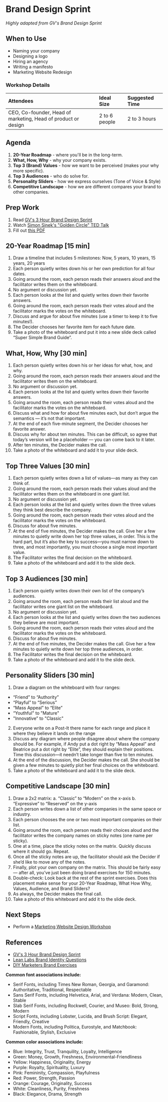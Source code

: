 # Brand Design Sprint

*Highly adapted from GV's Brand Design Sprint*

## When to Use
- Naming your company
- Designing a logo
- Hiring an agency
- Writing a manifesto
- Marketing Website Redesign

### Workshop Details
| Attendees | Ideal Size | Suggested Time |
| :--- | :--- | :--- |
| CEO, Co-founder, Head of marketing, Head of product or design | 2 to 6 people | 2 to 3 hours |

## Agenda
1. **20-Year Roadmap** - where you'll be in the long-term.
2. **What, How, Why** - why your company exists.
3. **Top 3 (Brand) Values** - how we want to be perceived (makes your why more specific).
4. **Top 3 Audiences** - who do solve for.
5. **Personality Sliders** - how we express ourselves (Tone of Voice & Style)
6. **Competitive Landscape** - how we are different compares your brand to other companies.

## Prep Work
1. Read [GV's 3 Hour Brand Design Sprint](https://library.gv.com/the-three-hour-brand-sprint-3ccabf4b768a)
2. Watch [Simon Sinek's "Golden Circle" TED Talk](https://www.ted.com/talks/simon_sinek_how_great_leaders_inspire_action)
3. Fill out [this PDF](GV-brand-exercises.pdf)

## 20-Year Roadmap [15 min]
1. Draw a timeline that includes 5 milestones: Now, 5 years, 10 years, 15 years, 20 years
2. Each person quietly writes down his or her own prediction for all four dates.
3. Going around the room, each person reads their answers aloud and the facilitator writes them on the whiteboard.
4. No argument or discussion yet.
5. Each person looks at the list and quietly writes down their favorite answers.
6. Going around the room, each person reads their votes aloud and the facilitator marks the votes on the whiteboard.
7. Discuss and argue for about five minutes (use a timer to keep it to five minutes!).
8. The Decider chooses her favorite item for each future date.
9. Take a photo of the whiteboard and put it into a new slide deck called “Super Simple Brand Guide”.

## What, How, Why [30 min]
1. Each person quietly writes down his or her ideas for what, how, and why.
2. Going around the room, each person reads their answers aloud and the facilitator writes them on the whiteboard.
3. No argument or discussion yet.
4. Each person looks at the list and quietly writes down their favorite answers.
5. Going around the room, each person reads their votes aloud and the facilitator marks the votes on the whiteboard.
6. Discuss what and how for about five minutes each, but don’t argue the semantics — it’s not that important.
7. At the end of each five-minute segment, the Decider chooses her favorite answer.
8.  Discuss why for about ten minutes. This can be difficult, so agree that today’s version will be a placeholder — you can come back to it later.
9.  After ten minutes, the Decider makes the call.
10. Take a photo of the whiteboard and add it to your slide deck.

## Top Three Values [30 min]
1. Each person quietly writes down a list of values—as many as they can think of.
2. Going around the room, each person reads their values aloud and the facilitator writes them on the whiteboard in one giant list.
3. No argument or discussion yet.
4. Each person looks at the list and quietly writes down the three values they think best describe the company.
5. Going around the room, each person reads their votes aloud and the facilitator marks the votes on the whiteboard.
6. Discuss for about five minutes.
7. At the end of five minutes, the Decider makes the call. Give her a few minutes to quietly write down her top three values, in order. This is the hard part, but it’s also the key to success—you must narrow down to three, and most importantly, you must choose a single most important value.
8. The Facilitator writes the final decision on the whiteboard.
9. Take a photo of the whiteboard and add it to the slide deck.

## Top 3 Audiences [30 min]
1. Each person quietly writes down their own list of the company’s audiences.
2. Going around the room, each person reads their list aloud and the facilitator writes one giant list on the whiteboard.
3. No argument or discussion yet.
4. Each person looks at the list and quietly writes down the two audiences they believe are most important.
5. Going around the room, each person reads their votes aloud and the facilitator marks the votes on the whiteboard.
6. Discuss for about five minutes.
7. At the end of five minutes, the Decider makes the call. Give her a few minutes to quietly write down her top three audiences, in order.
8. The Facilitator writes the final decision on the whiteboard.
9. Take a photo of the whiteboard and add it to the slide deck.

## Personality Sliders [30 min]
1. Draw a diagram on the whiteboard with four ranges:
- “Friend” to “Authority”
- “Playful” to “Serious”
- “Mass Appeal” to “Elite”
- “Youthful" to "Mature"
- "Innovative” to "Classic"
2. Everyone write on a Post-It there name for each range and place it where they believe it lands on the range
3. Discuss any diagram where people disagree about where the company should be. For example, if Andy put a dot right by “Mass Appeal” and Beatrice put a dot right by “Elite”, they should explain their positions. Time this discussion—it needn’t take longer than five to ten minutes.
4. At the end of the discussion, the Decider makes the call. She should be given a few minutes to quietly plot her final choices on the whiteboard.
5. Take a photo of the whiteboard and add it to the slide deck.

## Competitive Landscape [30 min]
1. Draw a 2x2 matrix:
   a. “Classic” to “Modern” on the x-axis
   b. “Expressive” to “Reserved” on the y-axis
2. Each person writes down a list of other companies in the same space or industry.
3. Each person chooses the one or two most important companies on their list.
4. Going around the room, each person reads their choices aloud and the facilitator writes the company names on sticky notes (one name per sticky).
5. One at a time, place the sticky notes on the matrix. Quickly discuss where it should go. Repeat.
6. Once all the sticky notes are up, the facilitator should ask the Decider if she’d like to move any of the notes.
7. Finally, plot your own company on the matrix. This should be fairly easy — after all, you’ve just been doing brand exercises for 150 minutes.
8. Double-check: Look back at the rest of the sprint exercises. Does this placement make sense for your 20-Year Roadmap, What How Why, Values, Audience, and Brand Sliders?
9. As always, the Decider makes the final call.
10. Take a photo of this whiteboard and add it to the slide deck.


## Next Steps
- Perform a [Marketing Website Design Workshop](../../Process/3_Explore/marketing-website-design-workshop.html)

## References
- [GV's 3 Hour Brand Design Sprint](https://library.gv.com/the-three-hour-brand-sprint-3ccabf4b768a)
- [Lean Labs Brand Identity Questions](https://www.lean-labs.com/blog/creating-a-brand-identity-20-questions-to-consider)
- [DIY Marketers Brand Exercises](https://diymarketers.com/branding-exercises-to-attract-customer/#.XR7MiZM3lQI)

**Common font associations include:**
- Serif Fonts, including Times New Roman, Georgia, and Garamond: Authoritative, Traditional, Respectable
- Sans Serif Fonts, including Helvetica, Arial, and Verdana: Modern, Clean, Stable
- Slab Serif Fonts, including Rockwell, Courier, and Museo: Bold, Strong, Modern
- Script Fonts, including Lobster, Lucida, and Brush Script: Elegant, Friendly, Creative
- Modern Fonts, including Politica, Eurostyle, and Matchbook: Fashionable, Stylish, Exclusive

**Common color associations include:**
- Blue: Integrity, Trust, Tranquility, Loyalty, Intelligence
- Green: Money, Growth, Freshness, Environmental-Friendliness
- Yellow: Happiness, Originality, Energy
- Purple: Royalty, Spirituality, Luxury
- Pink: Femininity, Compassion, Playfulness
- Red: Power, Strength, Passion
- Orange: Courage, Originality, Success
- White: Cleanliness, Purity, Freshness
- Black: Elegance, Drama, Strength